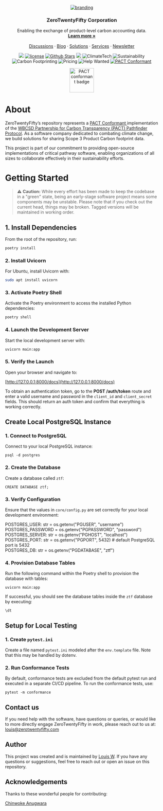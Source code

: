 <p align="center">
  <a href="https://www.zerotwentyfifty.com/solutions/zerotwentyfifty">
   <img src="https://github.com/user-attachments/assets/3cc843f2-9dff-4dde-a06b-0218a577f207" alt="branding">
  </a>

  <h3 align="center">ZeroTwentyFifty Corporation</h3>

  <p align="center">
    Enabling the exchange of product-level carbon accounting data.
    <br />
    <a href="https://www.zerotwentyfifty.com"><strong>Learn more »</strong></a>
    <br />
    <br />
    <a href="https://github.com/orgs/ZeroTwentyFifty/discussions">Discussions</a>
    ·
    <a href="https://www.zerotwentyfifty.com/blog">Blog</a>
    ·
    <a href="https://www.zerotwentyfifty.com/solutions">Solutions</a>
    ·
    <a href="https://www.zerotwentyfifty.com/services">Services</a>
    ·
    <a href="https://mailchi.mp/zerotwentyfifty.com/newsletter">Newsletter</a>
  </p>

</p>

<p align="center">
    <a href="https://github.com/ZeroTwentyFifty/zero_twenty_fifty/actions"><img src="https://img.shields.io/badge/coverage-pytest--cov-red.svg"></a>
    <a href="https://img.shields.io/badge/license-MIT-blue.svg"><img src="https://img.shields.io/badge/license-MIT-blue.svg" alt="license"></a>
    <a href="https://github.com/ZeroTwentyFifty/zero_twenty_fifty/stargazers"><img src="https://img.shields.io/github/stars/ZeroTwentyFifty/zero_twenty_fifty" alt="Github Stars"></a>
    <a href="https://img.shields.io/github/workflows/status/ZeroTwentyFifty/zero_twenty_fifty/master"><img src="https://github.com/ZeroTwentyFifty/zero_twenty_fifty/actions/workflows/app.yml/badge.svg"></a>
    <!--<a href="https://readthedocs.org/projects/pathfinder-framework/badge/?version=latest"><img src="https://pathfinder-framework.readthedocs.io/en/latest/?badge=latest"></a>-->
    <img src="https://img.shields.io/badge/Topic-ClimateTech-brightgreen" alt="ClimateTech">
    <img src="https://img.shields.io/badge/Topic-Sustainability-yellow" alt="Sustainability">
    <img src="https://img.shields.io/badge/Topic-CarbonFootprinting-ff69b4" alt="Carbon Footprinting">
    <img src="https://img.shields.io/badge/Pricing-Free-brightgreen" alt="Pricing">
    <img src="https://img.shields.io/badge/Help%20Wanted-Contribute-blue" alt="Help Wanted">
    <a href="https://github.com/ZeroTwentyFifty/zero_twenty_fifty/blob/master/assets/PACT%20conformant%20Badge.png">
        <img src="https://img.shields.io/badge/PACT-Conformant-brightgreen" alt="PACT Conformant">
    </a>
</p>



<div align="center"> <a href="https://github.com/ZeroTwentyFifty/zero_twenty_fifty/blob/master/assets/PACT%20conformant%20Badge.png"> <img src="https://drive.google.com/file/d/1SiTeNyQ_AIzwG2o8-hlL4wHk-55DZoYj/view?usp=sharing" alt="PACT conformant badge" width="80" height="80"> </a> </div>

  
# About

ZeroTwentyFifty’s repository represents a [PACT Conformant ](https://www.zerotwentyfifty.com/blog/zerotwentyfifty-is-listed-as-a-pact-conformant-solution-by-wbcsd-pact) implementation of the [WBCSD Partnership for Carbon Transparency (PACT) Pathfinder Protocol](https://www.carbon-transparency.org/). 
As a software company dedicated to combating climate change, we build solutions for sharing Scope 3 Product Carbon footprint data. 

This project is part of our commitment to providing open-source implementations of critical pathway software, enabling organizations of all sizes to collaborate effectively in their sustainability efforts.


# Getting Started

> ⚠️ **Caution:** While every effort has been made to keep the codebase in a "green" state, being an early-stage software project means some components may be unstable. Please note that if you check out the current head, things may be broken. Tagged versions will be maintained in working order.

## 1. Install Dependencies

From the root of the repository, run:

```bash
poetry install
```
### 2. Install Uvicorn

For Ubuntu, install Uvicorn with:
```bash
sudo apt install uvicorn
```
### 3. Activate Poetry Shell

Activate the Poetry environment to access the installed Python dependencies:
```bash
poetry shell
```
### 4. Launch the Development Server

Start the local development server with:
```bash
uvicorn main:app
```
### 5. Verify the Launch

Open your browser and navigate to:

[http://127.0.0.1:8000/docs](http://127.0.0.1:8000/docs)

To obtain an authentication token, go to the **POST /auth/token** route and enter a valid username and password in the `client_id` and `client_secret` fields. This should return an auth token and confirm that everything is working correctly.

## Create Local PostgreSQL Instance

### 1. Connect to PostgreSQL

Connect to your local PostgreSQL instance:
```
psql -d postgres
```
### 2. Create the Database

Create a database called `ztf`:
```
CREATE DATABASE ztf;
```
### 3. Verify Configuration

Ensure that the values in `core/config.py` are set correctly for your local development environment:


POSTGRES_USER: str = os.getenv("PGUSER", "username")<br> POSTGRES_PASSWORD = os.getenv("PGPASSWORD", "password")<br> POSTGRES_SERVER: str = os.getenv("PGHOST", "localhost")<br> POSTGRES_PORT: str = os.getenv("PGPORT", 5432) # default PostgreSQL port is 5432<br> POSTGRES_DB: str = os.getenv("PGDATABASE", "ztf")


### 4. Provision Database Tables

Run the following command within the Poetry shell to provision the database with tables:
```
uvicorn main:app
```
If successful, you should see the database tables inside the `ztf` database by executing:
```
\dt
```

## Setup for Local Testing

### 1. Create `pytest.ini`

Create a file named `pytest.ini` modeled after the `env.template` file. Note that this may be handled by dotenv.

### 2. Run Conformance Tests

By default, conformance tests are excluded from the default pytest run and executed in a separate CI/CD pipeline. To run the conformance tests, use:
```
pytest -m conformance
```

## Contact us
If you need help with the software, have questions or queries, or would like to more directly engage ZeroTwentyFifty in work, please reach out to us at:
[louis@zerotwentyfifty.com](mailto:louis@zerotwentyfifty.com)

## Author 
This project was created and is maintained by [Louis W](https://github.com/JohnVonNeumann). If you have any questions or suggestions, feel free to reach out or open an issue on this repository.


## Acknowledgements
Thanks to these wonderful people for contributing:

[Chinwoke Anugwara](https://github.com/Chinwoke-C)



